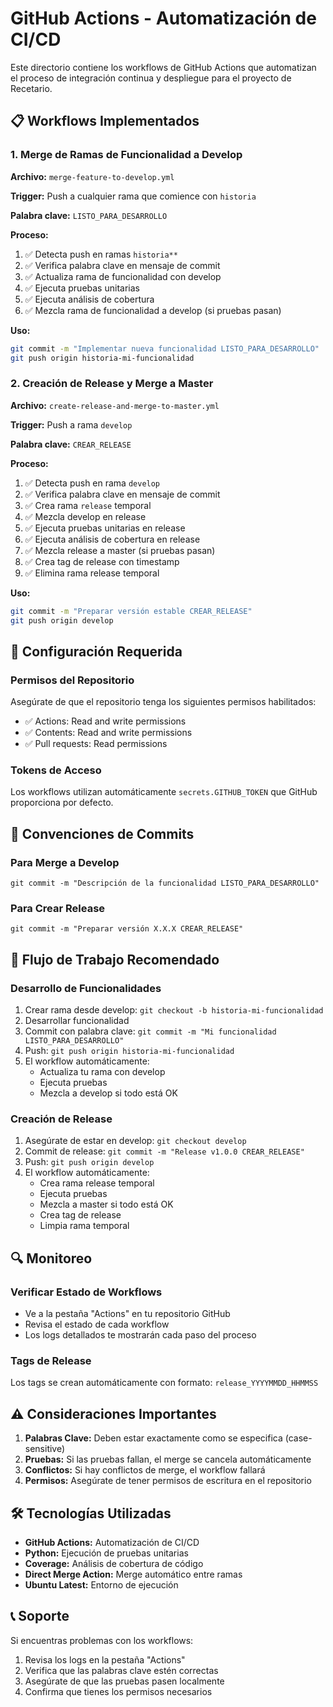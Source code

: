 # GitHub Actions - Automatización de CI/CD

Este directorio contiene los workflows de GitHub Actions que automatizan el proceso de integración continua y despliegue para el proyecto de Recetario.

## 📋 Workflows Implementados

### 1. Merge de Ramas de Funcionalidad a Develop
**Archivo:** `merge-feature-to-develop.yml`

**Trigger:** Push a cualquier rama que comience con `historia`

**Palabra clave:** `LISTO_PARA_DESARROLLO`

**Proceso:**
1. ✅ Detecta push en ramas `historia**`
2. ✅ Verifica palabra clave en mensaje de commit
3. ✅ Actualiza rama de funcionalidad con develop
4. ✅ Ejecuta pruebas unitarias
5. ✅ Ejecuta análisis de cobertura
6. ✅ Mezcla rama de funcionalidad a develop (si pruebas pasan)

**Uso:**
```bash
git commit -m "Implementar nueva funcionalidad LISTO_PARA_DESARROLLO"
git push origin historia-mi-funcionalidad
```

### 2. Creación de Release y Merge a Master
**Archivo:** `create-release-and-merge-to-master.yml`

**Trigger:** Push a rama `develop`

**Palabra clave:** `CREAR_RELEASE`

**Proceso:**
1. ✅ Detecta push en rama `develop`
2. ✅ Verifica palabra clave en mensaje de commit
3. ✅ Crea rama `release` temporal
4. ✅ Mezcla develop en release
5. ✅ Ejecuta pruebas unitarias en release
6. ✅ Ejecuta análisis de cobertura en release
7. ✅ Mezcla release a master (si pruebas pasan)
8. ✅ Crea tag de release con timestamp
9. ✅ Elimina rama release temporal

**Uso:**
```bash
git commit -m "Preparar versión estable CREAR_RELEASE"
git push origin develop
```

## 🔧 Configuración Requerida

### Permisos del Repositorio
Asegúrate de que el repositorio tenga los siguientes permisos habilitados:
- ✅ Actions: Read and write permissions
- ✅ Contents: Read and write permissions
- ✅ Pull requests: Read permissions

### Tokens de Acceso
Los workflows utilizan automáticamente `secrets.GITHUB_TOKEN` que GitHub proporciona por defecto.

## 📝 Convenciones de Commits

### Para Merge a Develop
```
git commit -m "Descripción de la funcionalidad LISTO_PARA_DESARROLLO"
```

### Para Crear Release
```
git commit -m "Preparar versión X.X.X CREAR_RELEASE"
```

## 🚀 Flujo de Trabajo Recomendado

### Desarrollo de Funcionalidades
1. Crear rama desde develop: `git checkout -b historia-mi-funcionalidad`
2. Desarrollar funcionalidad
3. Commit con palabra clave: `git commit -m "Mi funcionalidad LISTO_PARA_DESARROLLO"`
4. Push: `git push origin historia-mi-funcionalidad`
5. El workflow automáticamente:
   - Actualiza tu rama con develop
   - Ejecuta pruebas
   - Mezcla a develop si todo está OK

### Creación de Release
1. Asegúrate de estar en develop: `git checkout develop`
2. Commit de release: `git commit -m "Release v1.0.0 CREAR_RELEASE"`
3. Push: `git push origin develop`
4. El workflow automáticamente:
   - Crea rama release temporal
   - Ejecuta pruebas
   - Mezcla a master si todo está OK
   - Crea tag de release
   - Limpia rama temporal

## 🔍 Monitoreo

### Verificar Estado de Workflows
- Ve a la pestaña "Actions" en tu repositorio GitHub
- Revisa el estado de cada workflow
- Los logs detallados te mostrarán cada paso del proceso

### Tags de Release
Los tags se crean automáticamente con formato: `release_YYYYMMDD_HHMMSS`

## ⚠️ Consideraciones Importantes

1. **Palabras Clave:** Deben estar exactamente como se especifica (case-sensitive)
2. **Pruebas:** Si las pruebas fallan, el merge se cancela automáticamente
3. **Conflictos:** Si hay conflictos de merge, el workflow fallará
4. **Permisos:** Asegúrate de tener permisos de escritura en el repositorio

## 🛠️ Tecnologías Utilizadas

- **GitHub Actions:** Automatización de CI/CD
- **Python:** Ejecución de pruebas unitarias
- **Coverage:** Análisis de cobertura de código
- **Direct Merge Action:** Merge automático entre ramas
- **Ubuntu Latest:** Entorno de ejecución

## 📞 Soporte

Si encuentras problemas con los workflows:
1. Revisa los logs en la pestaña "Actions"
2. Verifica que las palabras clave estén correctas
3. Asegúrate de que las pruebas pasen localmente
4. Confirma que tienes los permisos necesarios
